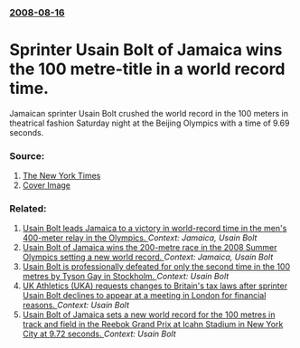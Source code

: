 ### [2008-08-16](/news/2008/08/16/index.md)

#  Sprinter Usain Bolt of Jamaica wins the 100 metre-title in a world record time. 

Jamaican sprinter Usain Bolt crushed the world record in the 100 meters in theatrical fashion Saturday night at the Beijing Olympics with a time of 9.69 seconds.


### Source:

1. [The New York Times](http://www.nytimes.com/2008/08/17/sports/olympics/17track.html)
1. [Cover Image](https://static01.nyt.com/images/2008/08/16/sports/olympics/16bolt-75.jpg)

### Related:

1. [ Usain Bolt leads Jamaica to a victory in world-record time in the men's 400-meter relay in the Olympics. ](/news/2008/08/22/usain-bolt-leads-jamaica-to-a-victory-in-world-record-time-in-the-men-s-400-meter-relay-in-the-olympics.md) _Context: Jamaica, Usain Bolt_
2. [ Usain Bolt of Jamaica wins the 200-metre race in the 2008 Summer Olympics setting a new world record. ](/news/2008/08/20/usain-bolt-of-jamaica-wins-the-200-metre-race-in-the-2008-summer-olympics-setting-a-new-world-record.md) _Context: Jamaica, Usain Bolt_
3. [Usain Bolt is professionally defeated for only the second time in the 100 metres by Tyson Gay in Stockholm. ](/news/2010/08/6/usain-bolt-is-professionally-defeated-for-only-the-second-time-in-the-100-metres-by-tyson-gay-in-stockholm.md) _Context: Usain Bolt_
4. [UK Athletics (UKA) requests changes to Britain's tax laws after sprinter Usain Bolt declines to appear at a meeting in London for financial reasons. ](/news/2010/07/14/uk-athletics-uka-requests-changes-to-britain-s-tax-laws-after-sprinter-usain-bolt-declines-to-appear-at-a-meeting-in-london-for-financial.md) _Context: Usain Bolt_
5. [ Usain Bolt of Jamaica sets a new world record for the 100 metres in track and field in the Reebok Grand Prix at Icahn Stadium in New York City at 9.72 seconds. ](/news/2008/05/31/usain-bolt-of-jamaica-sets-a-new-world-record-for-the-100-metres-in-track-and-field-in-the-reebok-grand-prix-at-icahn-stadium-in-new-york-c.md) _Context: Usain Bolt_
